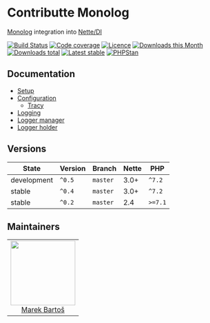 # Contributte Monolog

[Monolog](https://github.com/Seldaek/monolog/) integration into [Nette/DI](https://github.com/nette/di)

[![Build Status](https://img.shields.io/travis/contributte/monolog.svg?style=flat-square)](https://travis-ci.org/contributte/monolog)
[![Code coverage](https://img.shields.io/coveralls/contributte/monolog.svg?style=flat-square)](https://coveralls.io/r/contributte/monolog)
[![Licence](https://img.shields.io/packagist/l/contributte/monolog.svg?style=flat-square)](https://packagist.org/packages/contributte/monolog)
[![Downloads this Month](https://img.shields.io/packagist/dm/contributte/monolog.svg?style=flat-square)](https://packagist.org/packages/contributte/monolog)
[![Downloads total](https://img.shields.io/packagist/dt/contributte/monolog.svg?style=flat-square)](https://packagist.org/packages/contributte/monolog)
[![Latest stable](https://img.shields.io/packagist/v/contributte/monolog.svg?style=flat-square)](https://packagist.org/packages/contributte/monolog)
[![PHPStan](https://img.shields.io/badge/PHPStan-enabled-brightgreen.svg?style=flat-square)](https://github.com/phpstan/phpstan)

## Documentation

- [Setup](.docs/README.md#setup)
- [Configuration](.docs/README.md#configuration)
    - [Tracy](.docs/README.md#tracy)
- [Logging](.docs/README.md#logging)
- [Logger manager](.docs/README.md#loggermanager)
- [Logger holder](.docs/README.md#loggerholder)

## Versions

| State       | Version | Branch   | Nette | PHP     |
|-------------|---------|----------|-------|---------|
| development | `^0.5`  | `master` | 3.0+  | `^7.2`  |
| stable      | `^0.4`  | `master` | 3.0+  | `^7.2`  |
| stable      | `^0.2`  | `master` | 2.4   | `>=7.1` |


## Maintainers

<table>
  <tbody>
    <tr>
      <td align="center">
        <a href="https://github.com/mabar">
            <img width="150" height="150" src="https://avatars0.githubusercontent.com/u/20974277?s=150&v=4">
        </a>
        </br>
        <a href="https://github.com/mabar">Marek Bartoš</a>
      </td>
    </tr>
  </tbody>
</table>
